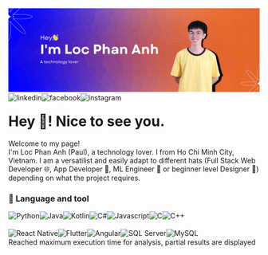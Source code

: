 ## 
<img src="github-header-img.png" alt="Banner"/>
<br/>
<a href='https://www.linkedin.com/in/phananhloc/'><img align='left' alt="linkedin" src="https://img.shields.io/badge/LinkedIn-0077B5?style=for-the-badge&logo=linkedin&logoColor=white" height='18px'/></a>
<a href='https://www.facebook.com/phananhloc.pal/'><img align='left' alt="facebook" src="https://img.shields.io/badge/Facebook-1877F2?style=for-the-badge&logo=facebook&logoColor=white" height='18px'/></a>
<a href='https://www.instagram.com/phananhloc.pal_/'><img align='left' alt="instagram" src="https://img.shields.io/badge/Instagram-E4405F?style=for-the-badge&logo=instagram&logoColor=white" height='18px'/></a>

# Hey 👋! Nice to see you.
Welcome to my page!
<br/>
I'm Loc Phan Anh (Paul), a technology lover. I from  Ho Chi Minh City, Vietnam.
I am a versatilist and easily adapt to different hats (Full Stack Web Developer 🌐, App Developer 📱, ML Engineer 🤖 or beginner level Designer 🎨) depending on what the project requires. 

### 🔨 Language and tool
<div style="display: flex;">
    <img align="left" src="https://img.shields.io/badge/Python-3776AB?style=for-the-badge&logo=python&logoColor=white" alt="Python" height="18px"/>
    <img align="left" src="https://img.shields.io/badge/Java-ED8B00?style=for-the-badge&logo=openjdk&logoColor=white" alt="Java" height="18px"/>
    <img align="left" src="https://img.shields.io/badge/Kotlin-0095D5?&style=for-the-badge&logo=kotlin&logoColor=white" alt="Kotlin" height="18px"/>
    <img align="left" src="https://img.shields.io/badge/C%23-239120?style=for-the-badge&logo=c-sharp&logoColor=white" alt="C#" height="18px"/>
    <img align="left" src="https://img.shields.io/badge/JavaScript-F7DF1E?style=for-the-badge&logo=JavaScript&logoColor=white" alt="Javascript" height="18px"/>
    <img align="left" src="https://img.shields.io/badge/C-00599C?style=for-the-badge&logo=c&logoColor=white" alt="C" height="18px"/>
    <img align="left" src="https://img.shields.io/badge/C%2B%2B-00599C?style=for-the-badge&logo=c%2B%2B&logoColor=white" alt="C++" height="18px"/>
</div>
<br>
<div style="display: flex;">
    <img align="left" src="https://img.shields.io/badge/React_Native-20232A?style=for-the-badge&logo=react&logoColor=61DAFB" alt="React Native" height="18px"/>
    <img align="left" src="https://img.shields.io/badge/Flutter-02569B?style=for-the-badge&logo=flutter&logoColor=white" alt="Flutter" height="18px"/>
    <img align="left" src="https://img.shields.io/badge/Angular-DD0031?style=for-the-badge&logo=angular&logoColor=white" alt="Angular" height="18px"/>
    <img align="left" src="https://img.shields.io/badge/Microsoft_SQL_Server-CC2927?style=for-the-badge&logo=microsoft-sql-server&logoColor=white" alt="SQL Server" height="18px"/>
    <img align="left" src="https://img.shields.io/badge/MySQL-00000F?style=for-the-badge&logo=mysql&logoColor=white" alt="MySQL" height="18px"/>
</div>
                        </svg>
                        Reached maximum execution time for analysis, partial results are displayed
                    </div>
                </div>
            </section>
        </div>
        <div xmlns="http://www.w3.org/1999/xhtml" id="metrics-end"></div>
    </foreignObject>
</svg>

